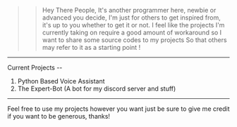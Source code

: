 >> Hey There People, It's another programmer here, newbie or advanced you decide, I'm just for others to get inspired from, it's up to you whether to get it or not.
>> I feel like the projects I'm currently taking on require a good amount of workaround so I want to share some source codes to my projects
>> So that others may refer to it as a starting point !

----------------------------------------------------------------------------------------------------------------------------------------------------------------------
Current Projects --
1. Python Based Voice Assistant 
2. The Expert-Bot (A bot for my discord server and stuff)
----------------------------------------------------------------------------------------------------------------------------------------------------------------------
Feel free to use my projects however you want just be sure to give me credit if you want to be generous, thanks!
